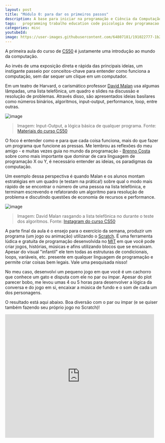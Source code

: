 ```yaml
---
layout: post
title: "Módulo 0: para dar os primeiros passos"
description: A base para iniciar na programação e Ciência da Computação - CS50
tags:   programming trabalho education code psicologia dev programacao harvard curso python flask scratch c web html css cc cienciadacomputacao algoritmos sql bancodedados cs50 cc50 computerscience
categories: misc
youtubeId:
image: https://user-images.githubusercontent.com/64807181/191022777-1b2dd643-9db8-490b-9549-c15974d09ce8.png
---
```


A primeira aula do curso de [CS50](https://www.estudarfora.org.br/cursos/cc50/) é justamente uma introdução ao mundo da computação.

Ao invés de uma exposição direta e rápida das principais ideias, um instigante passeio por conceitos-chave para entender como funciona a computação, sem dar sequer um clique em um computador. 

Em um teatro de Harvard, o carismático professor [David Malan](https://cs.harvard.edu/malan/) usa algumas lâmpadas, uma lista telefônica, um quadro e slides na discussão e resolução de problemas. Através disso, são apresentados ideias basilares como números binários, algoritmos, input-output, performance, loop, entre outras.

![image](https://user-images.githubusercontent.com/64807181/191023029-8ad625a1-b3a0-4ec4-bbbe-be9980e16da0.png)
>Imagem: Input-Output, a lógica básica de qualquer programa. Fonte: [Materiais do curso CS50](https://cs50.harvard.edu/college/2019/fall/notes/0/)

O foco é entender como e para que cada coisa funciona, mais do que fazer um programa que funcione as pressas. Me lembrou as reflexões do meu amigo - e muitas vezes guia no mundo da programação - [Brenno Costa](https://twitter.com/brennovich) sobre como mais importante que dominar de cara linguagem de programação X ou Y, é necessário entender as ideias, os paradigmas da computação. 

Um exemplo dessa perspectiva é quando Malan e os alunos montam estratégias em um quadro (e testam na prática!) sobre qual o modo mais rápido de se encontrar o número de uma pessoa na lista telefônica, e terminam escrevendo e refatorando um algoritmo para resolução de problema e discutindo questões de economia de recursos e performance. 

![image](https://user-images.githubusercontent.com/64807181/191022777-1b2dd643-9db8-490b-9549-c15974d09ce8.png)
>Imagem: David Malan rasgando a lista telefônica no durante o teste dos algoritmos. Fonte: [Instagram do curso CS50](https://www.instagram.com/p/CikwmaoLVSM/)

A parte final da aula é o ensejo para o exercício da semana, produzir um programa (um jogo ou animação) utilizando o [Scratch](https://scratch.mit.edu/). É uma ferramenta lúdica e gratuita de programação desenvolvida no [MIT](https://scratch.mit.edu/about) em que você pode criar jogos, histórias, músicas e afins utilizando blocos que se encaixam. Apesar do visual "infantil" ele tem todas as estruturas de condicionais, loops, variáveis, etc. presente em qualquer linguagem de programação e permite criar coisas bem legais. Vale uma pesquisada nisso!

No meu caso, desenvolvi um pequeno jogo em que você é um cachorro que conhece um gato e disputa com ele no par ou ímpar. Apesar do plot parecer bobo, me levou umas 4 ou 5 horas para desenvolver a lógica da conversa e do jogo em si, encaixar a música de fundo e o som de cada um dos personagens.

O resultado está aqui abaixo. Boa diversão com o par ou ímpar (e se quiser também fazendo seu próprio jogo no Scratch)!

<iframe src="https://scratch.mit.edu/projects/731116155/embed" allowtransparency="true" width="485" height="402" frameborder="0" scrolling="no" allowfullscreen></iframe>

